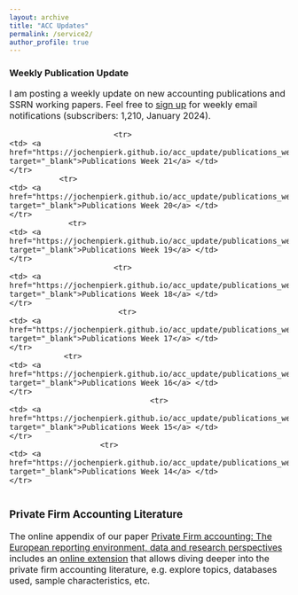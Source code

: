 ```yaml
---
layout: archive
title: "ACC Updates"
permalink: /service2/
author_profile: true
---
```

<!-- Global site tag (gtag.js) - Google Analytics -->
<script async src="https://www.googletagmanager.com/gtag/js?id=G-05633BF9HL"></script>
<script>
  window.dataLayer = window.dataLayer || [];
  function gtag(){dataLayer.push(arguments);}
  gtag('js', new Date());

   gtag('config', 'G-05633BF9HL', {'anonymize_ip': true});
</script> 
 


<h3> Weekly Publication Update </h3>
<font size="3"> 
I am posting a weekly update on new accounting publications and SSRN working papers. Feel free to <a href="https://jochenpierk.github.io/acc_update/subscribe.html" target="_blank">sign up</a> for weekly email notifications (subscribers: 1,210, January 2024). 

<p> </p>


 <table style="width:100%">   

                           <tr> 
    <td> <a href="https://jochenpierk.github.io/acc_update/publications_week21.html" target="_blank">Publications Week 21</a> </td>  
    </tr> 
               <tr> 
    <td> <a href="https://jochenpierk.github.io/acc_update/publications_week20.html" target="_blank">Publications Week 20</a> </td>  
    </tr> 
                 <tr> 
    <td> <a href="https://jochenpierk.github.io/acc_update/publications_week19.html" target="_blank">Publications Week 19</a> </td>  
    </tr> 
                           <tr> 
    <td> <a href="https://jochenpierk.github.io/acc_update/publications_week18.html" target="_blank">Publications Week 18</a> </td>  
    </tr> 
                            <tr> 
    <td> <a href="https://jochenpierk.github.io/acc_update/publications_week17.html" target="_blank">Publications Week 17</a> </td>  
    </tr> 
                <tr> 
    <td> <a href="https://jochenpierk.github.io/acc_update/publications_week16.html" target="_blank">Publications Week 16</a> </td>  
    </tr> 
                                   <tr> 
    <td> <a href="https://jochenpierk.github.io/acc_update/publications_week15.html" target="_blank">Publications Week 15</a> </td>  
    </tr> 
                        <tr> 
    <td> <a href="https://jochenpierk.github.io/acc_update/publications_week14.html" target="_blank">Publications Week 14</a> </td>  
    </tr> 
  

   





 </table>




 <p> </p>

  
  
   <h3> Private Firm Accounting Literature </h3>
<font size="3">
 The online appendix of our paper <a href="https://www.tandfonline.com/doi/full/10.1080/00014788.2021.1982670" target="_blank">Private Firm accounting: The European reporting environment, data and research perspectives</a> includes an <a href="https://trr266.wiwi.hu-berlin.de/shiny/pfirmacclit/" target="_blank">online extension</a> that allows diving deeper into the private firm accounting literature, e.g. explore topics, databases used, sample characteristics, etc. 
   
    
